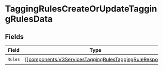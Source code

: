 # TaggingRulesCreateOrUpdateTaggingRulesData


## Fields

| Field                                                                                                                          | Type                                                                                                                           | Required                                                                                                                       | Description                                                                                                                    |
| ------------------------------------------------------------------------------------------------------------------------------ | ------------------------------------------------------------------------------------------------------------------------------ | ------------------------------------------------------------------------------------------------------------------------------ | ------------------------------------------------------------------------------------------------------------------------------ |
| `Rules`                                                                                                                        | [][components.V3ServicesTaggingRulesTaggingRuleResponse](../../models/components/v3servicestaggingrulestaggingruleresponse.md) | :heavy_check_mark:                                                                                                             | N/A                                                                                                                            |